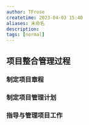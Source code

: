 ```yaml
---
author: TFrose
createtime: 2023-04-03 15:40
aliases: 未命名
description:
tags: [normal]
---
```


## 项目整合管理过程
### 制定项目章程
### 制定项目管理计划
### 指导与管理项目工作
